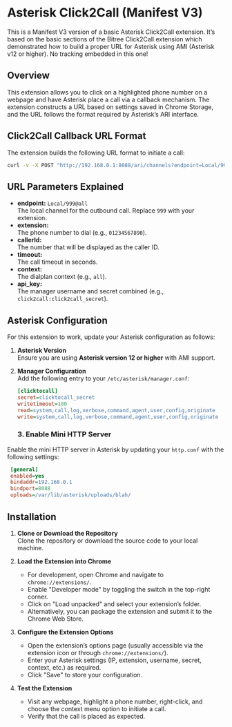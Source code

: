 # Asterisk Click2Call (Manifest V3)

This is a Manifest V3 version of a basic Asterisk Click2Call extension. It’s based on the basic sections of the Bitree Click2Call extension which demonstrated how to build a proper URL for Asterisk using AMI (Asterisk v12 or higher). No tracking embedded in this one!

## Overview

This extension allows you to click on a highlighted phone number on a webpage and have Asterisk place a call via a callback mechanism. The extension constructs a URL based on settings saved in Chrome Storage, and the URL follows the format required by Asterisk’s ARI interface.

## Click2Call Callback URL Format

The extension builds the following URL format to initiate a call:

```bash
curl -v -X POST "http://192.168.0.1:8088/ari/channels?endpoint=Local/999@all&extension=01234567890&callerId=01234567890&timeout=15&context=all&api_key=click2call:click2call_secret"
```
## URL Parameters Explained

- **endpoint:** `Local/999@all`  
  The local channel for the outbound call. Replace `999` with your extension.
- **extension:**  
  The phone number to dial (e.g., `01234567890`).
- **callerId:**  
  The number that will be displayed as the caller ID.
- **timeout:**  
  The call timeout in seconds.
- **context:**  
  The dialplan context (e.g., `all`).
- **api_key:**  
  The manager username and secret combined (e.g., `click2call:click2call_secret`).

## Asterisk Configuration

For this extension to work, update your Asterisk configuration as follows:

1. **Asterisk Version**  
   Ensure you are using **Asterisk version 12 or higher** with AMI support.

2. **Manager Configuration**  
   Add the following entry to your `/etc/asterisk/manager.conf`:

   ```ini
   [clicktocall]
   secret=clicktocall_secret
   writetimeout=100
   read=system,call,log,verbose,command,agent,user,config,originate
   write=system,call,log,verbose,command,agent,user,config,originate
   
   ```

   ### 3. Enable Mini HTTP Server

Enable the mini HTTP server in Asterisk by updating your `http.conf` with the following settings:

```ini
 [general]
 enabled=yes
 bindaddr=192.168.0.1
 bindport=8088
 uploads=/var/lib/asterisk/uploads/blah/
  ```

## Installation

1. **Clone or Download the Repository**  
   Clone the repository or download the source code to your local machine.

2. **Load the Extension into Chrome**  
   - For development, open Chrome and navigate to `chrome://extensions/`.
   - Enable "Developer mode" by toggling the switch in the top-right corner.
   - Click on "Load unpacked" and select your extension’s folder.
   - Alternatively, you can package the extension and submit it to the Chrome Web Store.

3. **Configure the Extension Options**  
   - Open the extension’s options page (usually accessible via the extension icon or through `chrome://extensions/`).
   - Enter your Asterisk settings (IP, extension, username, secret, context, etc.) as required.
   - Click "Save" to store your configuration.

4. **Test the Extension**  
   - Visit any webpage, highlight a phone number, right-click, and choose the context menu option to initiate a call.
   - Verify that the call is placed as expected.


